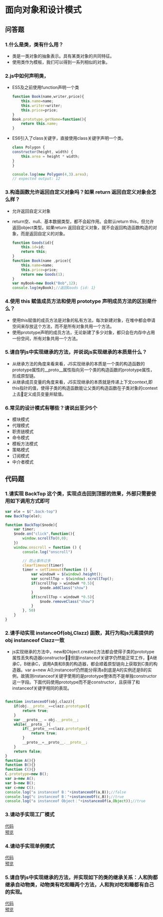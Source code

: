 # 面向对象和设计模式

## 问答题

### 1.什么是类，类有什么用？

- 类是一类对象的抽象表示。具有某类对象的共同特征。
- 使用类作为模板，我们可以得到一系列相似的对象。

### 2.js中如何声明类，

- ES5及之前使用function声明一个类

    ```js
    function Book(name,writer,price){
        this.name=name;
        this.writer=writer;
        this.price=price;
    }
    Book.prototype.getName=function(){
        return this.name;
    }
    ```

- ES6引入了class关键字，直接使用class关键字声明一个类。

    ```js
    class Polygon {
    constructor(height, width) {
        this.area = height * width;
    }
    }

    console.log(new Polygon(4,3).area);
    // expected output: 12

    ```

### 3.构造函数允许返回自定义对象吗？如果 return 返回自定义对象会怎么样？

- 允许返回自定义对象
- return空、null、基本数据类型，都不会起作用。会默认return this，但允许返回object类型。如果return 返回自定义对象，就不会返回构造函数构造的对象，而是返回自定义的对象。

    ```js
    function Goods(id){
        this.id=id;
        return this;
    }
    function Book(name ,price){
        this.name=name;
        this.price=price;
        return new Goods(1);
    }
    var myBook=new Book("Bob",12);
    console.log(myBook);//返回Goods {id: 1}
    ```

### 4.使用 this 赋值成员方法和使用 prototype 声明成员方法的区别是什么？

- 使用this赋值的成员方法是对象的私有方法，每次新建对象，在堆中都会申请空间来存放这个方法，而不是所有对象共用一个方法。
- 使用prototype声明的成员方法，无论新建了多少对象，都只会在内存中占用一份空间，所有对象共用一个方法。

### 5.请自学js中实现继承的方法，并说说js实现继承的本质是什么？

- 从继承方法的角度来看来看，JS实现继承的本质是一个类的构造函数的prototype属性的__proto__属性指向另一个类的构造函数的prototype属性，形成原型链。
- 从继承成员变量的角度来看，JS实现继承的本质就是传递上下文context,即this指针的值，使得子类的构造函数能让父类的构造函数在子类对象的context上去定义成员变量并赋值。

### 6.常见的设计模式有哪些？请说出至少5个

- 模块模式
- 代理模式
- 职责链模式
- 命令模式
- 模板方法模式
- 策略模式
- 订阅模式
- 中介者模式

## 代码题

### 1.请实现 BackTop 这个类，实现点击回到顶部的效果，外部只需要使用如下调用方式即可

```js
var ele = $(".back-top")
new BackTop(ele);
```

```js
function BackTop($node){
    var timer;
    $node.on("click",function(){
        window.scrollTo(0,0);
    })
    window.onscroll = function () {
        console.log("onscroll")

        // 防止事件过多
        clearTimeout(timer)
        timer = setTimeout(function () {
            var windowH = $(window).height();
            var scrollTop = $(window).scrollTop();
            if(scrollTop > windowH *0.5){
                $node.addClass("show")
            }
            if(scrollTop < windowH *0.5){
                $node.removeClass("show")
            }
        }, 50)
    }
}
```

### 2.请手动实现 instanceOf(obj,Clazz) 函数，其行为和js元素提供的 obj instanceof Clazz一致

- js实现继承的方法中，new和Object.create()方法都会使得子类的prototype属性丢失构造器constructor，但是instanceof关键字仍然能正常工作，A继承C，B继承C，调用A类和B类的构造器，都会顺着原型链向上获取到C类的构造器。var a=new A();instanceof仍然能分得清a到底是A的实例还是B的实例，故猜测instanceof关键字使用的是prototype整体而不是单独constructor这一字段。下面代码使用prototype而不是constructor，且获得了和instanceof关键字相同的表现。

```js

function instanceoOf(obj,clazz){
    if(obj.__proto__==clazz.prototype){
        return true;
    }
    var __proto__ = obj.__proto__;
    while(__proto__){
        if(__proto__==clazz.prototype){
            return true;
        }
        __proto__=__proto__.__proto__;
    }
    return false;
}
function A(){}
function B(){}
function C(){}
C.prototype=new B();
var a=new A();
var b=new B();
var c=new C();
console.log("a instanceof B："+instanceoOf(a,B));//false
console.log("c instanceof B："+instanceoOf(c,B));//true
console.log("a instanceof Object："+instanceoOf(a,Object));//true

```

### 3.请动手实现工厂模式

[代码](https://github.com/LeoneKuma/mfs-homework/blob/master/Base_47/factory.html)  
[预览](http://47.100.99.130:8080/mfs-homework/web/Base_47/factory.html)

### 4.请动手实现单例模式

[代码](https://github.com/LeoneKuma/mfs-homework/blob/master/Base_47/singleton.html)  
[预览](http://47.100.99.130:8080/mfs-homework/web/Base_47/singleton.html)

### 5.请自学js中实现继承的方法，并实现如下的类的继承关系：人和狗都继承自动物类，动物类有吃和睡两个方法，人和狗对吃和睡都有自己的实现。

[代码](https://github.com/LeoneKuma/mfs-homework/blob/master/Base_47/extends.html)  
[预览](http://47.100.99.130:8080/mfs-homework/web/Base_47/extends.html)